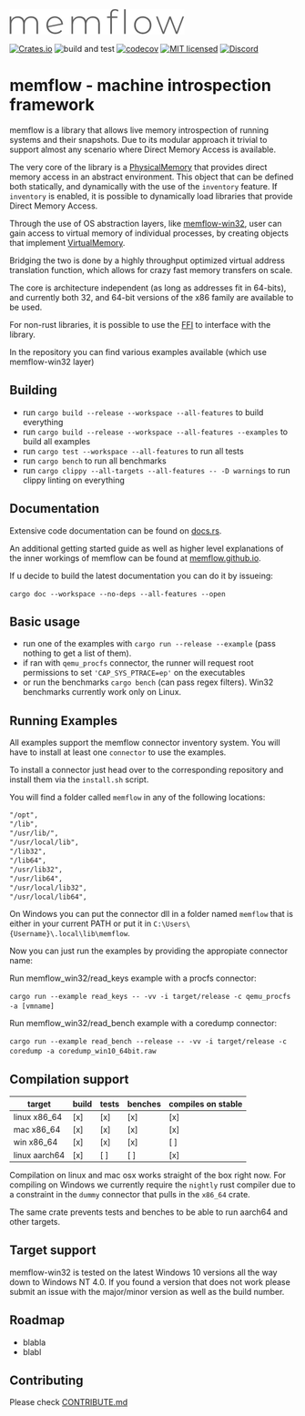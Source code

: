 ![](docs/logo.png)

[![Crates.io](https://img.shields.io/crates/v/memflow-core.svg)](https://crates.io/crates/memflow-core)
![build and test](https://github.com/memflow/memflow/workflows/Build%20and%20test/badge.svg?branch=dev)
[![codecov](https://codecov.io/gh/memflow/memflow/branch/master/graph/badge.svg?token=XT7R158N6W)](https://codecov.io/gh/memflow/memflow)
[![MIT licensed](https://img.shields.io/badge/license-MIT-blue.svg)](LICENSE)
[![Discord](https://img.shields.io/discord/738739624976973835?color=%20%237289da&label=Discord)](https://discord.gg/afsEtMR)

# memflow - machine introspection framework

memflow is a library that allows live memory introspection of running systems and their snapshots. Due to its modular approach it trivial to support almost any scenario where Direct Memory Access is available.

The very core of the library is a [PhysicalMemory](https://docs.rs/memflow-core/latest/memflow_core/mem/phys_mem/trait.PhysicalMemory.html) that provides direct memory access in an abstract environment. This object that can be defined both statically, and dynamically with the use of the `inventory` feature. If `inventory` is enabled, it is possible to dynamically load libraries that provide Direct Memory Access.

Through the use of OS abstraction layers, like [memflow-win32](https://github.com/memflow/memflow/tree/master/memflow-win32), user can gain access to virtual memory of individual processes, by creating objects that implement [VirtualMemory](https://docs.rs/memflow-core/latest/memflow_core/mem/virt_mem/trait.VirtualMemory.html).

Bridging the two is done by a highly throughput optimized virtual address translation function, which allows for crazy fast memory transfers on scale.

The core is architecture independent (as long as addresses fit in 64-bits), and currently both 32, and 64-bit versions of the x86 family are available to be used.

For non-rust libraries, it is possible to use the [FFI](https://github.com/memflow/memflow/tree/master/memflow-core-ffi) to interface with the library.

In the repository you can find various examples available (which use memflow-win32 layer)

## Building

- run `cargo build --release --workspace --all-features` to build everything
- run `cargo build --release --workspace --all-features --examples` to build all examples
- run `cargo test --workspace --all-features` to run all tests
- run `cargo bench` to run all benchmarks
- run `cargo clippy --all-targets --all-features -- -D warnings` to run clippy linting on everything

## Documentation
Extensive code documentation can be found on [docs.rs](https://docs.rs/memflow/0.1/).

An additional getting started guide as well as higher level
explanations of the inner workings of memflow can be found at [memflow.github.io](https://memflow.github.io).

If u decide to build the latest documentation you can do it by issueing:

`cargo doc --workspace --no-deps --all-features --open`

## Basic usage

- run one of the examples with `cargo run --release --example` (pass nothing to get a list of them).
- if ran with `qemu_procfs` connector, the runner will request root permissions to set `'CAP_SYS_PTRACE=ep'` on the executables
- or run the benchmarks `cargo bench` (can pass regex filters). Win32 benchmarks currently work only on Linux.

## Running Examples

All examples support the memflow connector inventory system.
You will have to install at least one `connector` to use the examples.

To install a connector just head over to the corresponding repository
and install them via the `install.sh` script.

You will find a folder called `memflow` in any of the following locations:
```
"/opt",
"/lib",
"/usr/lib/",
"/usr/local/lib",
"/lib32",
"/lib64",
"/usr/lib32",
"/usr/lib64",
"/usr/local/lib32",
"/usr/local/lib64",
```

On Windows you can put the connector dll in a folder named `memflow`
that is either in your current PATH or put it in `C:\Users\{Username}\.local\lib\memflow`.

Now you can just run the examples by providing the appropiate connector name:

Run memflow\_win32/read\_keys example with a procfs connector:

`cargo run --example read_keys -- -vv -i target/release -c qemu_procfs -a [vmname]`

Run memflow\_win32/read\_bench example with a coredump connector:

`cargo run --example read_bench --release -- -vv -i target/release -c coredump -a coredump_win10_64bit.raw`

## Compilation support
| target        | build | tests | benches | compiles on stable |
|---------------|-------|-------|---------|--------------------|
| linux x86_64  | [x]   | [x]   | [x]     | [x]                |
| mac x86_64    | [x]   | [x]   | [x]     | [x]                |
| win x86_64    | [x]   | [x]   | [x]     | [ ]                |
| linux aarch64 | [x]   | [ ]   | [ ]     | [x]                |

Compilation on linux and mac osx works straight of the box right now.
For compiling on Windows we currently require the `nightly` rust compiler
due to a constraint in the `dummy` connector that pulls in the `x86_64` crate.

The same crate prevents tests and benches to be able to run aarch64 and other targets.

## Target support
memflow-win32 is tested on the latest Windows 10 versions all the way down to Windows NT 4.0. If you found a version that does not work please submit an issue with the major/minor version as well as the build number.

## Roadmap

- blabla
- blabl

## Contributing

Please check [CONTRIBUTE.md](CONTRIBUTE.md)
